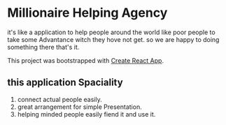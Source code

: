 # Millionaire Helping Agency
it's like a application to help people around the world like poor people to take some Advantance witch they hove not get. 
so we are happy to doing something there that's it.

This project was bootstrapped with [Create React App](https://millionaire-helping-agency.netlify.app/).

## this application Spaciality

1. connect actual people easily.
2. great arrangement for simple Presentation.
3. helping minded people easily fiend it and use it.
